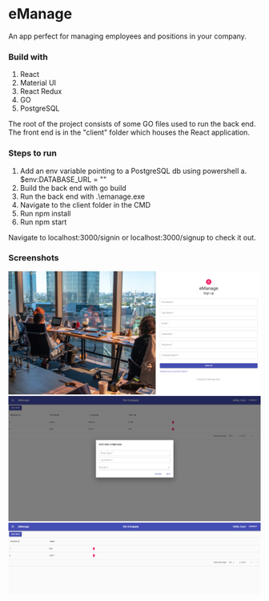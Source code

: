 # eManage

An app perfect for managing employees and positions in your company.

### Build with

1. React
2. Material UI
3. React Redux
4. GO
5. PostgreSQL

The root of the project consists of some GO files used to run the back end. The front end is in the "client" folder which houses the React application.

### Steps to run

1. Add an env variable pointing to a PostgreSQL db using powershell
   a. $env:DATABASE_URL = ""
2. Build the back end with go build
3. Run the back end with .\emanage.exe
4. Navigate to the client folder in the CMD
5. Run npm install
6. Run npm start

Navigate to localhost:3000/signin or localhost:3000/signup to check it out.

### Screenshots

![sign up page](signup.png)
![add employee dialog](addemployee.png)
![list of postions](positionslist.png)
